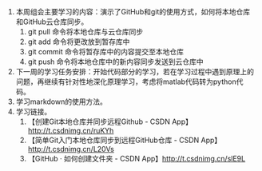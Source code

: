 1. 本周组会主要学习的内容：演示了GitHub和git的使用方式，如何将本地仓库和GitHub云仓库同步。  
   1. git pull 命令将本地仓库与云仓库同步  
   2. git add 命令将更改放到暂存库中  
   3. git commit 命令将暂存库中的内容提交至本地仓库  
   4. git push 命令将本地仓库中的新内容同步发送到云仓库中  
2. 下一周的学习任务安排：开始代码部分的学习，若在学习过程中遇到原理上的问题，再继续有针对性地深化原理学习，考虑将matlab代码转为python代码。  
3. 学习markdown的使用方法。  
4. 学习链接。  
   1. 【创建Git本地仓库并同步远程Github -  CSDN App】http://t.csdnimg.cn/ruKYh  
   2. 【简单Git入门本地仓库同步到远程GitHub仓库 -  CSDN App】http://t.csdnimg.cn/L20Vs  
   3. 【GitHub · 如何创建文件夹 -  CSDN App】http://t.csdnimg.cn/slE9L  
